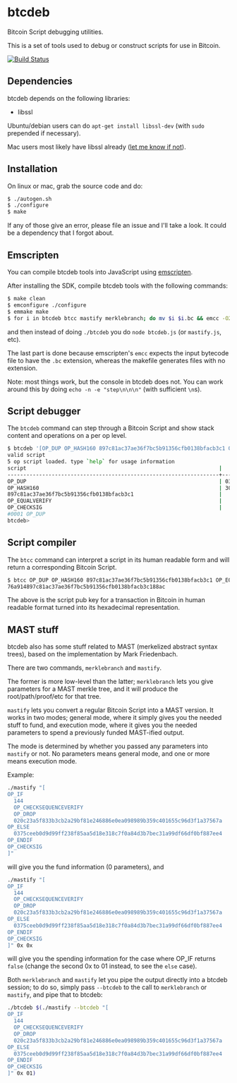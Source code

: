 # btcdeb

Bitcoin Script debugging utilities.

This is a set of tools used to debug or construct scripts for use in Bitcoin.

[![Build Status](https://travis-ci.org/kallewoof/btcdeb.svg?branch=master)](https://travis-ci.org/kallewoof/btcdeb)

## Dependencies

btcdeb depends on the following libraries:

* libssl

Ubuntu/debian users can do `apt-get install libssl-dev` (with `sudo` prepended if necessary).

Mac users most likely have libssl already ([let me know if not](https://github.com/kallewoof/btcdeb/issues/new)).

## Installation

On linux or mac, grab the source code and do:
```Bash
$ ./autogen.sh
$ ./configure
$ make
```

If any of those give an error, please file an issue and I'll take a look. It could
be a dependency that I forgot about.

## Emscripten

You can compile btcdeb tools into JavaScript using [emscripten](http://kripken.github.io/emscripten-site/).

After installing the SDK, compile btcdeb tools with the following commands:
```Bash
$ make clean
$ emconfigure ./configure
$ emmake make
$ for i in btcdeb btcc mastify merklebranch; do mv $i $i.bc && emcc -O2 $i.bc libbitcoin.a -o $i.js; done
```
and then instead of doing `./btcdeb` you do `node btcdeb.js` (or `mastify.js`, etc).

The last part is done because emscripten's `emcc` expects the input bytecode file to have the `.bc` extension, whereas the makefile generates files with no extension.

Note: most things work, but the console in btcdeb does not. You can work around this by doing `echo -n -e "step\n\n\n"` (with sufficient `\n`s).

## Script debugger

The `btcdeb` command can step through a Bitcoin Script and show stack content and operations on a per op level.

```Bash
$ btcdeb '[OP_DUP OP_HASH160 897c81ac37ae36f7bc5b91356cfb0138bfacb3c1 OP_EQUALVERIFY OP_CHECKSIG]' 3045022100c7d8e302908fdc601b125c2734de63ed3bf54353e13a835313c2a2aa5e8f21810220131fad73787989d7fbbdbbd8420674f56bdf61fed5dc2653c826a4789c68501101 03b05bdbdf395e495a61add92442071e32703518b8fca3fc34149db4b56c93be42
valid script
5 op script loaded. type `help` for usage information
script                                                             |                                                             stack
-------------------------------------------------------------------+-------------------------------------------------------------------
OP_DUP                                                             | 03b05bdbdf395e495a61add92442071e32703518b8fca3fc34149db4b56c93be42
OP_HASH160                                                         | 3045022100c7d8e302908fdc601b125c2734de63ed3bf54353e13a835313c2a...
897c81ac37ae36f7bc5b91356cfb0138bfacb3c1                           |
OP_EQUALVERIFY                                                     |
OP_CHECKSIG                                                        |
#0001 OP_DUP
btcdeb>
```

## Script compiler

The `btcc` command can interpret a script in its human readable form and will
return a corresponding Bitcoin Script.

```Bash
$ btcc OP_DUP OP_HASH160 897c81ac37ae36f7bc5b91356cfb0138bfacb3c1 OP_EQUALVERIFY OP_CHECKSIG
76a914897c81ac37ae36f7bc5b91356cfb0138bfacb3c188ac
```

The above is the script pub key for a transaction in Bitcoin in human readable format turned into its hexadecimal representation.

## MAST stuff

btcdeb also has some stuff related to MAST (merkelized abstract syntax trees), based on the implementation by Mark Friedenbach.

There are two commands, `merklebranch` and `mastify`.

The former is more low-level than the latter; `merklebranch` lets you give parameters for a MAST merkle tree, and it will produce the root/path/proof/etc
for that tree.

`mastify` lets you convert a regular Bitcoin Script into a MAST version. It works in two modes; general mode, where it simply gives you the needed stuff to fund, and execution mode, where it gives you the needed parameters to spend a previously funded MAST-ified output.

The mode is determined by whether you passed any parameters into `mastify` or not. No parameters means general mode, and one or more means execution mode.

Example:
```Bash
./mastify "[
OP_IF
  144
  OP_CHECKSEQUENCEVERIFY
  OP_DROP
  020c23a5f833b3cb2a29bf81e246886e0ea098989b359c401655c96d3f1a37567a
OP_ELSE
  0375ceeb0d9d99ff238f85aa5d18e318c7f0a84d3b7bec31a99df66df0bf887ee4
OP_ENDIF
OP_CHECKSIG
]"
```
will give you the fund information (0 parameters), and
```Bash
./mastify "[
OP_IF
  144
  OP_CHECKSEQUENCEVERIFY
  OP_DROP
  020c23a5f833b3cb2a29bf81e246886e0ea098989b359c401655c96d3f1a37567a
OP_ELSE
  0375ceeb0d9d99ff238f85aa5d18e318c7f0a84d3b7bec31a99df66df0bf887ee4
OP_ENDIF
OP_CHECKSIG
]" 0x 0x
```
will give you the spending information for the case where OP_IF returns `false` (change the second 0x to 01 instead, to see the `else` case).

Both `merklebranch` and `mastify` let you pipe the output directly into a btcdeb session; to do so, simply pass `--btcdeb` to the call to `merklebranch` or `mastify`, and pipe that to btcdeb:
```Bash
./btcdeb $(./mastify --btcdeb "[
OP_IF
  144
  OP_CHECKSEQUENCEVERIFY
  OP_DROP
  020c23a5f833b3cb2a29bf81e246886e0ea098989b359c401655c96d3f1a37567a
OP_ELSE
  0375ceeb0d9d99ff238f85aa5d18e318c7f0a84d3b7bec31a99df66df0bf887ee4
OP_ENDIF
OP_CHECKSIG
]" 0x 01)
```
